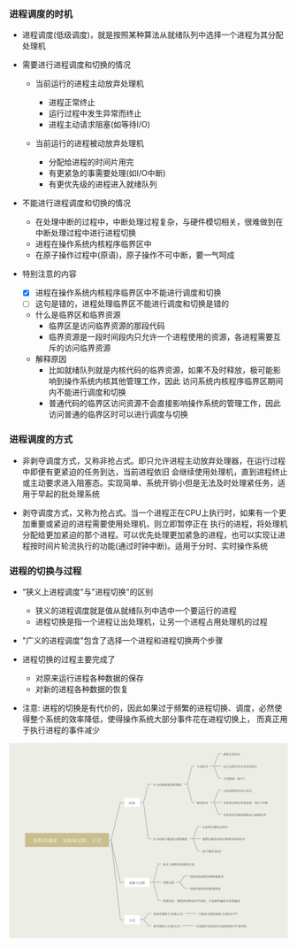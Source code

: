 ### 进程调度的时机

- 进程调度(低级调度)，就是按照某种算法从就绪队列中选择一个进程为其分配处理机

- 需要进行进程调度和切换的情况

    - 当前运行的进程主动放弃处理机
        - 进程正常终止
        - 运行过程中发生异常而终止
        - 进程主动请求阻塞(如等待I/O)
        
    - 当前运行的进程被动放弃处理机
        - 分配给进程的时间片用完
        - 有更紧急的事需要处理(如I/O中断)
        - 有更优先级的进程进入就绪队列
    
- 不能进行进程调度和切换的情况
    - 在处理中断的过程中，中断处理过程复杂，与硬件模切相关，很难做到在中断处理过程中进行进程切换
    - 进程在操作系统内核程序临界区中
    - 在原子操作过程中(原语)，原子操作不可中断，要一气呵成

- 特别注意的内容
    - [x] 进程在操作系统内核程序临界区中不能进行调度和切换
    - [ ] 这句是错的，进程处理临界区不能进行调度和切换是错的
    - 什么是临界区和临界资源
        - 临界区是访问临界资源的那段代码
        - 临界资源是一段时间段内只允许一个进程使用的资源，各进程需要互斥的访问临界资源
    - 解释原因
        - 比如就绪队列就是内核代码的临界资源，如果不及时释放，极可能影响到操作系统内核其他管理工作，因此
        访问系统内核程序临界区期间内不能进行调度和切换
        - 普通代码的临界区访问资源不会直接影响操作系统的管理工作，因此访问普通的临界区时可以进行调度与切换

### 进程调度的方式

- 非剥夺调度方式，又称非抢占式。即只允许进程主动放弃处理器，在运行过程中即便有更紧迫的任务到达，当前进程依旧
会继续使用处理机，直到进程终止或主动要求进入阻塞态。实现简单、系统开销小但是无法及时处理紧任务，适用于早起的批处理系统
  
- 剥夺调度方式，又称为抢占式。当一个进程正在CPU上执行时，如果有一个更加重要或紧迫的进程需要使用处理机，则立即暂停正在
执行的进程，将处理机分配给更加紧迫的那个进程。可以优先处理更加紧急的进程，也可以实现让进程按时间片轮流执行的功能(通过时钟中断)。适用于分时、实时操作系统
  
### 进程的切换与过程

- "狭义上进程调度"与"进程切换"的区别

    - 狭义的进程调度就是值从就绪队列中选中一个要运行的进程
    - 进程切换是指一个进程让出处理机，让另一个进程占用处理机的过程
    
- "广义的进程调度"包含了选择一个进程和进程切换两个步骤

- 进程切换的过程主要完成了
    - 对原来运行进程各种数据的保存
    - 对新的进程各种数据的恢复
    
- 注意: 进程的切换是有代价的，因此如果过于频繁的进程切换、调度，必然使得整个系统的效率降低，使得操作系统大部分事件花在进程切换上，
而真正用于执行进程的事件减少

![os_schedule_switch_and_method.png](../../Images/os_schedule_switch_and_method.png)


